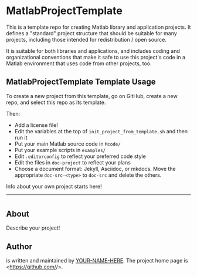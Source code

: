 # MatlabProjectTemplate

This is a template repo for creating Matlab library and application projects. It defines a "standard" project structure that should be suitable for many projects, including those intended for redistribution / open source.

It is suitable for both libraries and applications, and includes coding and organizational conventions that make it safe to use this project's code in a Matlab environment that uses code from other projects, too.

## MatlabProjectTemplate Template Usage

To create a new project from this template, go on GitHub, create a new repo, and select this repo as its template.

Then:

* Add a license file!
* Edit the variables at the top of `init_project_from_template.sh` and then run it
* Put your main Matlab source code in `Mcode/`
* Put your example scripts in `examples/`
* Edit `.editorconfig` to reflect your preferred code style
* Edit the files in `doc-project` to reflect your plans
* Choose a document format: Jekyll, Asciidoc, or mkdocs. Move the appropriate `doc-src-<type>` to `doc-src` and delete the others.

Info about your own project starts here!

----------------------------------------------------------------------------
# <myproject>

## About

Describe your project!

## Author

<myproject> is written and maintained by [YOUR-NAME-HERE](https://your-website.com). The project home page is <https://github.com/<user>/<myproject>>.
